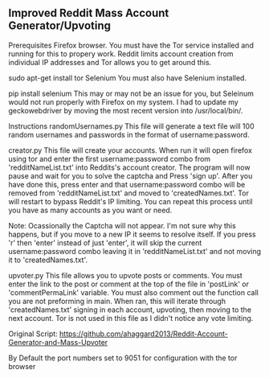 ## Improved Reddit Mass Account Generator/Upvoting

Prerequisites
Firefox browser.
You must have the Tor service installed and running for this to propery work. Reddit limits account creation from individual IP addresses and Tor allows you to get around this.

sudo apt-get install tor
Selenium
You must also have Selenium installed.

pip install selenium
This may or may not be an issue for you, but Seleinum would not run properly with Firefox on my system. I had to update my geckowebdriver by moving the most recent version into /usr/local/bin/.

Instructions
randomUsernames.py
This file will generate a text file will 100 random usernames and passwords in the format of username:password.

creator.py
This file will create your accounts. When run it will open firefox using tor and enter the first username:password combo from 'redditNameList.txt' into Reddits's account creator. The program will now pause and wait for you to solve the captcha and Press 'sign up'. After you have done this, press enter and that username:password combo will be removed from 'redditNameList.txt' and moved to 'createdNames.txt'. Tor will restart to bypass Reddit's IP limiting. You can repeat this process until you have as many accounts as you want or need.

Note: Ocassionally the Captcha will not appear. I'm not sure why this happens, but if you move to a new IP it seems to resolve itself. If you press 'r' then 'enter' instead of just 'enter', it will skip the current username:password combo leaving it in 'redditNameList.txt' and not moving it to 'createdNames.txt'.

upvoter.py
This file allows you to upvote posts or comments. You must enter the link to the post or comment at the top of the file in 'postLink' or 'commentPermaLink' variable. You must also comment out the function call you are not preforming in main. When ran, this will iterate through 'createdNames.txt' signing in each account, upvoting, then moving to the next account. Tor is not used in this file as I didn't notice any vote limiting.


Original Script:
https://github.com/ahaggard2013/Reddit-Account-Generator-and-Mass-Upvoter


By Default the port numbers set to 9051 for configuration with the tor browser
